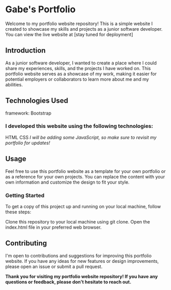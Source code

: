 # Gabe's Portfolio
Welcome to my portfolio website repository! This is a simple website I created to showcase my skills and projects as a junior software developer. You can view the live website at [stay tuned for deployment]

## Introduction


As a junior software developer, I wanted to create a place where I could share my experiences, skills, and the projects I have worked on. This portfolio website serves as a showcase of my work, making it easier for potential employers or collaborators to learn more about me and my abilities.

## Technologies Used


framework: Bootstrap


### I developed this website using the following technologies:

HTML
CSS
*I will be adding some JavaScript, so make sure to revisit my portfolio for updates!*

## Usage
Feel free to use this portfolio website as a template for your own portfolio or as a reference for your own projects. You can replace the content with your own information and customize the design to fit your style.

### Getting Started
To get a copy of this project up and running on your local machine, follow these steps:

Clone this repository to your local machine using git clone.
Open the index.html file in your preferred web browser.

## Contributing
I'm open to contributions and suggestions for improving this portfolio website. If you have any ideas for new features or design improvements, please open an issue or submit a pull request.

**Thank you for visiting my portfolio website repository! If you have any questions or feedback, please don't hesitate to reach out.**
